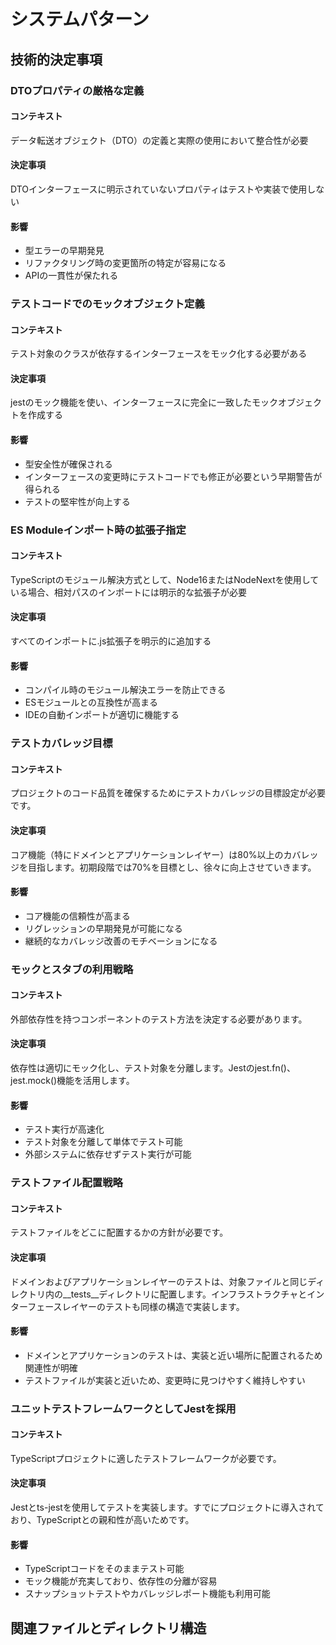 # システムパターン

## 技術的決定事項

### DTOプロパティの厳格な定義

#### コンテキスト
データ転送オブジェクト（DTO）の定義と実際の使用において整合性が必要

#### 決定事項
DTOインターフェースに明示されていないプロパティはテストや実装で使用しない

#### 影響
- 型エラーの早期発見
- リファクタリング時の変更箇所の特定が容易になる
- APIの一貫性が保たれる

### テストコードでのモックオブジェクト定義

#### コンテキスト
テスト対象のクラスが依存するインターフェースをモック化する必要がある

#### 決定事項
jestのモック機能を使い、インターフェースに完全に一致したモックオブジェクトを作成する

#### 影響
- 型安全性が確保される
- インターフェースの変更時にテストコードでも修正が必要という早期警告が得られる
- テストの堅牢性が向上する

### ES Moduleインポート時の拡張子指定

#### コンテキスト
TypeScriptのモジュール解決方式として、Node16またはNodeNextを使用している場合、相対パスのインポートには明示的な拡張子が必要

#### 決定事項
すべてのインポートに.js拡張子を明示的に追加する

#### 影響
- コンパイル時のモジュール解決エラーを防止できる
- ESモジュールとの互換性が高まる
- IDEの自動インポートが適切に機能する

### テストカバレッジ目標

#### コンテキスト
プロジェクトのコード品質を確保するためにテストカバレッジの目標設定が必要です。

#### 決定事項
コア機能（特にドメインとアプリケーションレイヤー）は80%以上のカバレッジを目指します。初期段階では70%を目標とし、徐々に向上させていきます。

#### 影響
- コア機能の信頼性が高まる
- リグレッションの早期発見が可能になる
- 継続的なカバレッジ改善のモチベーションになる

### モックとスタブの利用戦略

#### コンテキスト
外部依存性を持つコンポーネントのテスト方法を決定する必要があります。

#### 決定事項
依存性は適切にモック化し、テスト対象を分離します。Jestのjest.fn()、jest.mock()機能を活用します。

#### 影響
- テスト実行が高速化
- テスト対象を分離して単体でテスト可能
- 外部システムに依存せずテスト実行が可能

### テストファイル配置戦略

#### コンテキスト
テストファイルをどこに配置するかの方針が必要です。

#### 決定事項
ドメインおよびアプリケーションレイヤーのテストは、対象ファイルと同じディレクトリ内の__tests__ディレクトリに配置します。インフラストラクチャとインターフェースレイヤーのテストも同様の構造で実装します。

#### 影響
- ドメインとアプリケーションのテストは、実装と近い場所に配置されるため関連性が明確
- テストファイルが実装と近いため、変更時に見つけやすく維持しやすい

### ユニットテストフレームワークとしてJestを採用

#### コンテキスト
TypeScriptプロジェクトに適したテストフレームワークが必要です。

#### 決定事項
Jestとts-jestを使用してテストを実装します。すでにプロジェクトに導入されており、TypeScriptとの親和性が高いためです。

#### 影響
- TypeScriptコードをそのままテスト可能
- モック機能が充実しており、依存性の分離が容易
- スナップショットテストやカバレッジレポート機能も利用可能

## 関連ファイルとディレクトリ構造
